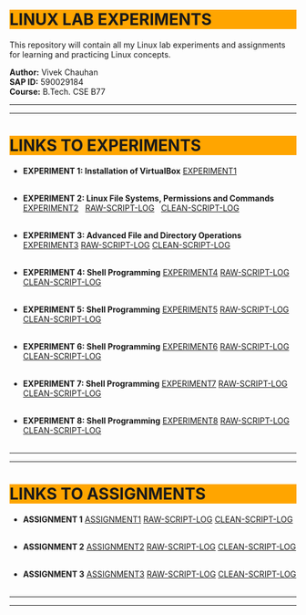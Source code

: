 # <h1 style="background-color: orange;"> LINUX LAB EXPERIMENTS</h1>

This repository will contain all my Linux lab experiments and assignments for learning and practicing Linux concepts.

**Author:** Vivek Chauhan  
**SAP ID:** 590029184  
**Course:** B.Tech. CSE B77

---------------------------------------------------------------------------
---------------------------------------------------------------------------

## <h1 style="background-color: orange;"> LINKS TO EXPERIMENTS</h1>

 - **EXPERIMENT 1: Installation of VirtualBox** 
  [EXPERIMENT1](EXP1/590029184_Exp1_Report.md) <br><br>

 - **EXPERIMENT 2: Linux File Systems, Permissions and Commands** 
  [EXPERIMENT2](EXP2/590029184_Exp2_Report.md)&nbsp;&nbsp;
  [RAW-SCRIPT-LOG](EXP2/590029184_Exp2_Scriptlog.log)&nbsp;&nbsp;
  [CLEAN-SCRIPT-LOG](EXP2/590029184_Exp2_cleaneduplog.txt)<br><br>

  - **EXPERIMENT 3: Advanced File and Directory Operations** 
  [EXPERIMENT3](EXP3/590029184_Exp3_Report.md) 
  [RAW-SCRIPT-LOG](EXP3/590029184_Exp3_Scriptlog.log)
  [CLEAN-SCRIPT-LOG](EXP3/590029184_Exp3_cleaneduplog.txt)<br><br>

  - **EXPERIMENT 4: Shell Programming** 
  [EXPERIMENT4](EXP4/590029184_Exp4_Report.md)   [RAW-SCRIPT-LOG](EXP4/590029184_Exp4_Scriptlog.log)     [CLEAN-SCRIPT-LOG](EXP4/590029184_Exp4_cleaneduplog.txt)<br><br>
  
  - **EXPERIMENT 5: Shell Programming** 
  [EXPERIMENT5](EXP5/590029184_Exp5_Report.md) 
  [RAW-SCRIPT-LOG](EXP5/590029184_Exp5_Scriptlog.log)
  [CLEAN-SCRIPT-LOG](EXP5/590029184_Exp5_cleaneduplog.txt)<br><br>

  - **EXPERIMENT 6: Shell Programming** 
  [EXPERIMENT6](EXP6/590029184_Exp6_Report.md) 
  [RAW-SCRIPT-LOG](EXP6/590029184_Exp6_Scriptlog.log)
  [CLEAN-SCRIPT-LOG](EXP6/590029184_Exp6_cleaneduplog.txt)<br><br>

  - **EXPERIMENT 7: Shell Programming** 
  [EXPERIMENT7](EXP7/590029184_Exp7_Report.md) 
  [RAW-SCRIPT-LOG](EXP7/590029184_Exp7_Scriptlog.log)
  [CLEAN-SCRIPT-LOG](EXP7/590029184_Exp7_cleaneduplog.txt)<br><br>

  - **EXPERIMENT 8: Shell Programming** 
  [EXPERIMENT8](EXP8/590029184_Exp8_Report.md)
  [RAW-SCRIPT-LOG](EXP8/590029184_Exp8_Scriptlog.log)
  [CLEAN-SCRIPT-LOG](EXP8/590029184_Exp8_cleaneduplog.txt)<br><br>
---------------------------------------------------------------------------
---------------------------------------------------------------------------
## <h1 style="background-color: orange;"> LINKS TO ASSIGNMENTS</h1>

  - **ASSIGNMENT 1** 
  [ASSIGNMENT1](ASSIGNMENTS/Assignment1/590029184_Assignment1.md)
  [RAW-SCRIPT-LOG](ASSIGNMENTS/Assignment1/590029184_Assignment1_scriptlog.log)
  [CLEAN-SCRIPT-LOG](ASSIGNMENTS/Assignment1/590029184_Assignment1_cleaneduplog.txt)<br><br>

  - **ASSIGNMENT 2** 
  [ASSIGNMENT2](ASSIGNMENTS/Assignment2/590029184_Assignment2.md)
  [RAW-SCRIPT-LOG](ASSIGNMENTS/Assignment2/590029184_Assignment2_scriptlog.log)
  [CLEAN-SCRIPT-LOG](ASSIGNMENTS/Assignment2/590029184_Assignment2_cleaneduplog.txt)<br><br>

  - **ASSIGNMENT 3** 
  [ASSIGNMENT3](ASSIGNMENTS/Assignment3/590029184_Assignment3.md)
  [RAW-SCRIPT-LOG](ASSIGNMENTS/Assignment3/590029184_Assignment3_scriptlog.log)
  [CLEAN-SCRIPT-LOG](ASSIGNMENTS/Assignment3/590029184_Assignment3_cleaneduplog.txt)<br><br>

  --------------------------------------------------------------------------
  --------------------------------------------------------------------------

